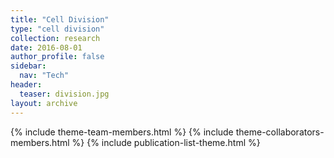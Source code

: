 ```yaml
---
title: "Cell Division"
type: "cell division"
collection: research
date: 2016-08-01
author_profile: false
sidebar:
  nav: "Tech"
header:
  teaser: division.jpg
layout: archive
---
```


{% include theme-team-members.html %}
{% include theme-collaborators-members.html %}
{% include publication-list-theme.html %}
